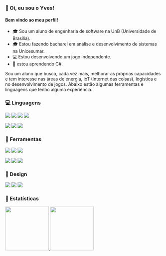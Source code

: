 ### 👋 Oi, eu sou o Yves! 
#### Bem vindo ao meu perfil!

- 🎓 Sou um aluno de engenharia de software na UnB (Universidade de Brasília).
- 🎓 Estou fazendo bacharel em análise e desenvolvimento de sistemas na Unicesumar.
- 💻 Estou desenvolvendo um jogo independente.
- 🌱 estou aprendendo C#.

Sou um aluno que busca, cada vez mais, melhorar as próprias capacidades e tem interesse nas áreas de energia, IoT (Internet das coisas), logística e no desenvolvimento de jogos. Abaixo estão algumas ferramentas e linguagens que tenho alguma experiência.

<h3>💻 Linguagens</h3>
  <p>
    <img src="https://img.shields.io/badge/C-00599C?style=for-the-badge&logo=c&logoColor=white">
    <img src="https://img.shields.io/badge/C%23-239120?style=for-the-badge&logo=c-sharp&logoColor=white">
    <img src="https://img.shields.io/badge/HTML5-E34F26?style=for-the-badge&logo=html5&logoColor=white">
    <img src="https://img.shields.io/badge/CSS3-1572B6?style=for-the-badge&logo=css3&logoColor=white"
  </p>
  <p>
    <img src="https://img.shields.io/badge/JavaScript-323330?style=for-the-badge&logo=javascript&logoColor=F7DF1E">
    <img src="https://img.shields.io/badge/Python-FFD43B?style=for-the-badge&logo=python&logoColor=blue">
    <img src="https://img.shields.io/badge/Arduino_IDE-00979D?style=for-the-badge&logo=arduino&logoColor=white">
  </p>
<h3>🧰 Ferramentas</h3> 
  <p>
    <img src="https://img.shields.io/badge/Microsoft_Excel-217346?style=for-the-badge&logo=microsoft-excel&logoColor=white">
    <img src="https://img.shields.io/badge/Miro-F7C922?style=for-the-badge&logo=Miro&logoColor=050036">
    <img src="https://img.shields.io/badge/Microsoft_Word-2B579A?style=for-the-badge&logo=microsoft-word&logoColor=white">
  </p>
  <p>
    <img src="https://img.shields.io/badge/Notion-000000?style=for-the-badge&logo=notion&logoColor=white">
    <img src="https://img.shields.io/badge/Codepen-000000?style=for-the-badge&logo=codepen&logoColor=white">
    <img src="https://img.shields.io/badge/Unity-100000?style=for-the-badge&logo=unity&logoColor=white">
  </p>
</div>
<h3>🎨 Design</h3>
<p dir="auto">
  <img src="https://img.shields.io/badge/Adobe%20Photoshop-31A8FF?style=for-the-badge&logo=Adobe%20Photoshop&logoColor=black">
  <img src="https://img.shields.io/badge/Adobe%20after%20affects-CF96FD?style=for-the-badge&logo=Adobe%20after%20effects&logoColor=393665">
  <img src="https://img.shields.io/badge/Adobe%20Premiere%20Pro-9999FF?style=for-the-badge&logo=Adobe%20Premiere%20Pro&logoColor=white">
</p>
<h3>🚀 Estatísticas</h3>
  <p dir="auto">
    <a href="https://github.com/anuraghazra/github-readme-stats">
      <img height="140px" src="https://github-readme-stats.vercel.app/api?username=Yvestxt&theme=dracula&rank_icon=github&count_private=true&amp&include_all_commits=true&show_icons=true&hide_border=true&hide_title=true&line_height=21"style="max-width: 100%;">
      <img height="140px" src="https://github-readme-stats.vercel.app/api/top-langs/?username=Yvestxt&theme=dracula&hide_border=true&hide_title=true"style="max-width: 100%;">
    </a>
  </p>
